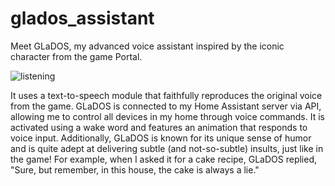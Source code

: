 # glados_assistant
Meet GLaDOS, my advanced voice assistant inspired by the iconic character from the game Portal.

![listening](https://github.com/SmolinskiP/glados_assistant/assets/49648588/b2604584-9aeb-4d17-80a4-15899edbb3b9)

It uses a text-to-speech module that faithfully reproduces the original voice from the game. GLaDOS is connected to my Home Assistant server via API,
allowing me to control all devices in my home through voice commands. It is activated using a wake word and features an animation that responds to voice input.
Additionally, GLaDOS is known for its unique sense of humor and is quite adept at delivering subtle (and not-so-subtle) insults, just like in the game!
For example, when I asked it for a cake recipe, GLaDOS replied, "Sure, but remember, in this house, the cake is always a lie."
